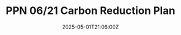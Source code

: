 ---
title: PPN 06/21 Carbon Reduction Plan
linkTitle: PPN 06/21 Carbon Reduction Plan
date: '2025-05-01T21:06:00Z'
weight: 1
description: No content
draft: false
ref: ppn-0621-carbon-reduction-plan
---